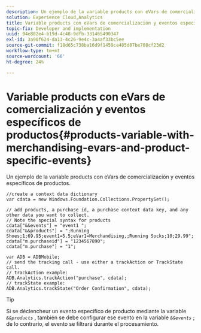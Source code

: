 ```yaml
---
description: Un ejemplo de la variable products con eVars de comercialización y eventos específicos de productos.
solution: Experience Cloud,Analytics
title: Variable products con eVars de comercialización y eventos específicos de productos
topic-fix: Developer and implementation
uuid: 94e882e4-b19d-4c48-9dfb-331465490347
exl-id: 3a90f624-da13-4c26-9e4c-3a4af33bc5ee
source-git-commit: f18d65c738ba16d9f1459ca485d87be708cf23d2
workflow-type: tm+mt
source-wordcount: '66'
ht-degree: 24%

---
```


# Variable products con eVars de comercialización y eventos específicos de productos{#products-variable-with-merchandising-evars-and-product-specific-events}

Un ejemplo de la variable products con eVars de comercialización y eventos específicos de productos.

```
//create a context data dictionary 
var cdata = new Windows.Foundation.Collections.PropertySet(); 
  
// add products, a purchase id, a purchase context data key, and any other data you want to collect. 
// Note the special syntax for products 
cdata["&&events"] = "event1 "; 
cdata["&&products"] = ";Running Shoes;1;69.95;event1=5.5;eVar1=Merchandising,;Running Socks;10;29.99"; 
cdata["m.purchaseid"] = "1234567890"; 
cdata["m.purchase"] = "1"; 
  
var ADB = ADBMobile; 
// send the tracking call - use either a trackAction or TrackState call. 
// trackAction example: 
ADB.Analytics.trackAction("purchase", cdata); 
// trackState example: 
ADB.Analytics.trackState("Order Confirmation", cdata);
```

>[!TIP]
>
>Si se déclencheur un evento específico de producto mediante la variable *`&&products`* , también se debe configurar ese evento en la variable *`&&events`* ; de lo contrario, el evento se filtrará durante el procesamiento.
